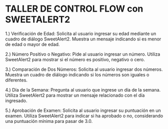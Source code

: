 # TALLER DE CONTROL FLOW con SWEETALERT2

1.) Verificación de Edad:
Solicita al usuario ingresar su edad mediante un cuadro de diálogo SweetAlert2.
Muestra un mensaje indicando si es menor de edad o mayor de edad.

2.) Número Positivo o Negativo:
Pide al usuario ingresar un número.
Utiliza SweetAlert2 para mostrar si el número es positivo, negativo o cero.

3.) Comparación de Dos Números:
Solicita al usuario ingresar dos números.
Muestra un cuadro de diálogo indicando si los números son iguales o diferentes.

4.) Día de la Semana:
Pregunta al usuario que ingrese un día de la semana.
Utiliza SweetAlert2 para mostrar un mensaje relacionado con el día ingresado.

5.) Aprobación de Examen:
Solicita al usuario ingresar su puntuación en un examen.
Utiliza SweetAlert2 para indicar si ha aprobado o no, considerando una puntuación mínima para pasar de 3.0.
